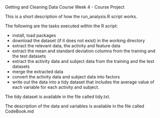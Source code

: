 Getting and Cleaning Data Course
Week 4 - Course Project

This is a short description of how the run_analysis.R script works.

The following are the tasks executed within the R script:
- install, load packages
- download the dataset (if it does not exist) in the working directory
- extract the relevant data, the activity and feature data
- extract the mean and standard deviation columns from the training and the test datasets
- extract the activity data and subject data from the training and the test datasets
- merge the extracted data
- convert the activity data and subject data into factors
- write out the data into a tidy dataset that includes the average value of each variable for each activity and subject. 

The tidy dataset is available in the file called tidy.txt.

The description of the data and variables is available in the file called CodeBook.md
